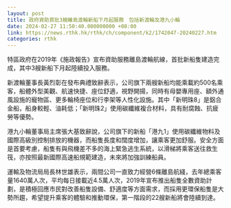 ```yaml
---
layout: post
title: 政府資助首批3艘離島渡輪新船下月起服務　包括新渡輪及港九小輪
date: 2024-02-27 11:50:40.000000000 +08:00
link: https://news.rthk.hk/rthk/ch/component/k2/1742047-20240227.htm
categories: rthk
---
```


特區政府在2019年《施政報告》宣布資助服務離島渡輪航線，首批新船隻建造完成，其中3艘新船下月起陸續投入服務。

新渡輪董事長黃烈彰在發布典禮致辭表示，公司旗下兩艘新船均能乘載約500名乘客，船體外型美觀、航速快捷、座位舒適，視野開揚，同時有母嬰專用座、額外通風設施的寵物區、更多輪椅座位和行李架等人性化設施。其中「新明珠8」是鋁合金船，船身較輕、油耗低；「新明珠2」使用碳纖維複合材料，具有耐腐蝕、抗疲勞等優勢。

港九小輪董事局主席張大基致辭說，公司旗下的新船「港九1」使用碳纖維物料及國際高級別控制排放的機器，而船隻長度和闊度增加，讓乘客更加舒服。安全方面是首要考慮，船隻有與飛機差不多的海上緊急逃生系統，以滑梯將乘客送往救生筏，亦按照最新國際高速船規範建造，未來將加強訓練船員。

運輸及物流局局長林世雄表示，兩間公司一直致力經營6條離島航綫，去年總乘客量1640萬人次，平均每日接載近4.5萬人次，2019年宣布推出船隻全數資助計劃，是積極回應市民對改善船隻設備、舒適度等方面需求，而採用更環保船隻是大勢所趨，希望提升乘客的體驗和推動環保，第一階段的22艘新船將會陸續到達。
